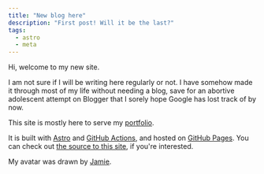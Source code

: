 ```yaml
---
title: "New blog here"
description: "First post! Will it be the last?"
tags:
  - astro
  - meta
---
```


Hi, welcome to my new site.

I am not sure if I will be writing here regularly or not.
I have somehow made it through most of my life without needing a blog, save for an abortive adolescent attempt on Blogger that I sorely hope Google has lost track of by now.

This site is mostly here to serve my [portfolio](/portfolio/).

It is built with [Astro](https://astro.build/) and [GitHub Actions](https://github.com/features/actions), and hosted on [GitHub Pages](https://pages.github.com/). You can check out [the source to this site](https://github.com/jordemort/jordemort.github.io), if you're interested.

My avatar was drawn by [Jamie](https://linktr.ee/fakegamerjamie).
